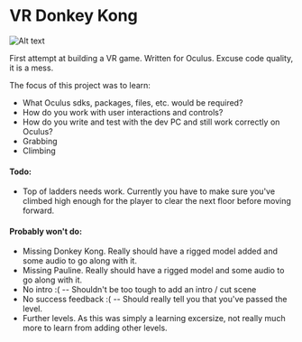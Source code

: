 # VR Donkey Kong

![Alt text](/ExampleScreenshot.png?raw=true "VR Donkey Kong")

First attempt at building a VR game.  Written for Oculus.  Excuse code quality, it is a mess.

The focus of this project was to learn:
  - What Oculus sdks, packages, files, etc. would be required?
  - How do you work with user interactions and controls?
  - How do you write and test with the dev PC and still work correctly on Oculus?
  - Grabbing
  - Climbing
 

#### Todo:
  - Top of ladders needs work.  Currently you have to make sure you've climbed high enough for the player to clear the next floor before moving forward.


#### Probably won't do:

  - Missing Donkey Kong.  Really should have a rigged model added and some audio to go along with it.
  - Missing Pauline.  Really should have a rigged model and some audio to go along with it.
  - No intro :( -- Shouldn't be too tough to add an intro / cut scene
  - No success feedback :( -- Should really tell you that you've passed the level.
  - Further levels.  As this was simply a learning excersize, not really much more to learn from adding other levels.

